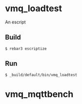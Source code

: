 vmq_loadtest
=====

An escript

Build
-----

    $ rebar3 escriptize

Run
---

    $ _build/default/bin/vmq_loadtest
# vmq_mqttbench
